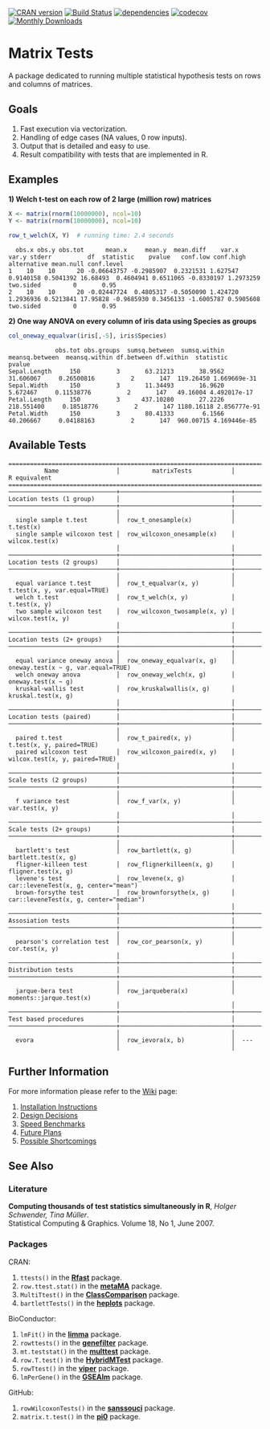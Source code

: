[![CRAN version](http://www.r-pkg.org/badges/version/matrixTests)](https://cran.r-project.org/package=matrixTests)
[![Build Status](https://travis-ci.com/KKPMW/matrixTests.svg?branch=master)](https://travis-ci.com/KKPMW/matrixTests)
[![dependencies](https://tinyverse.netlify.com/badge/matrixTests)](https://CRAN.R-project.org/package=matrixTests)
[![codecov](https://codecov.io/gh/KKPMW/matrixTests/branch/master/graph/badge.svg)](https://codecov.io/gh/KKPMW/matrixTests)
[![Monthly Downloads](https://cranlogs.r-pkg.org/badges/matrixTests)](https://cranlogs.r-pkg.org/badges/matrixTests)

# Matrix Tests #

A package dedicated to running multiple statistical hypothesis tests on rows and columns of matrices.

## Goals ##

1. Fast execution via vectorization.
2. Handling of edge cases (NA values, 0 row inputs).
3. Output that is detailed and easy to use.
4. Result compatibility with tests that are implemented in R.

## Examples ##

**1) Welch t-test on each row of 2 large (million row) matrices**

```r
X <- matrix(rnorm(10000000), ncol=10)
Y <- matrix(rnorm(10000000), ncol=10)

row_t_welch(X, Y)  # running time: 2.4 seconds
```
```
  obs.x obs.y obs.tot      mean.x     mean.y  mean.diff    var.x     var.y stderr          df  statistic    pvalue   conf.low conf.high alternative mean.null conf.level
1    10    10      20 -0.06643757 -0.2985907  0.2321531 1.627547 0.9140158 0.5041392 16.68493  0.4604941 0.6511065 -0.8330197 1.2973259   two.sided         0       0.95
2    10    10      20 -0.02447724  0.4805317 -0.5050090 1.424720 1.2936936 0.5213841 17.95828 -0.9685930 0.3456133 -1.6005787 0.5905608   two.sided         0       0.95
```

**2) One way ANOVA on every column of iris data using Species as groups**

```r
col_oneway_equalvar(iris[,-5], iris$Species)
```
```
             obs.tot obs.groups  sumsq.between  sumsq.within  meansq.between  meansq.within df.between df.within  statistic       pvalue
Sepal.Length     150          3       63.21213       38.9562       31.606067     0.26500816          2       147  119.26450 1.669669e-31
Sepal.Width      150          3       11.34493       16.9620        5.672467     0.11538776          2       147   49.16004 4.492017e-17
Petal.Length     150          3      437.10280       27.2226      218.551400     0.18518776          2       147 1180.16118 2.856777e-91
Petal.Width      150          3       80.41333        6.1566       40.206667     0.04188163          2       147  960.00715 4.169446e-85
```

## Available Tests ##

```
=====================================================================================================
          Name                │         matrixTests           │        R equivalent
=====================================================================================================
──────────────────────────────+───────────────────────────────+──────────────────────────────────────
Location tests (1 group)      │                               │
──────────────────────────────+───────────────────────────────+──────────────────────────────────────
                              │                               │
  single sample t.test        │  row_t_onesample(x)           │  t.test(x)
  single sample wilcoxon test │  row_wilcoxon_onesample(x)    │  wilcox.test(x)
                              │                               │
──────────────────────────────+───────────────────────────────+──────────────────────────────────────
Location tests (2 groups)     │                               │
──────────────────────────────+───────────────────────────────+──────────────────────────────────────
                              │                               │
  equal variance t.test       │  row_t_equalvar(x, y)         │  t.test(x, y, var.equal=TRUE)
  welch t.test                │  row_t_welch(x, y)            │  t.test(x, y)
  two sample wilcoxon test    │  row_wilcoxon_twosample(x, y) │  wilcox.test(x, y)
                              │                               │
──────────────────────────────+───────────────────────────────+──────────────────────────────────────
Location tests (2+ groups)    │                               │
──────────────────────────────+───────────────────────────────+──────────────────────────────────────
                              │                               │
  equal variance oneway anova │  row_oneway_equalvar(x, g)    │  oneway.test(x ~ g, var.equal=TRUE)
  welch oneway anova          │  row_oneway_welch(x, g)       │  oneway.test(x ~ g)
  kruskal-wallis test         │  row_kruskalwallis(x, g)      │  kruskal.test(x, g)
                              │                               │
──────────────────────────────+───────────────────────────────+──────────────────────────────────────
Location tests (paired)       │                               │
──────────────────────────────+───────────────────────────────+──────────────────────────────────────
                              │                               │
  paired t.test               │  row_t_paired(x, y)           │  t.test(x, y, paired=TRUE)
  paired wilcoxon test        │  row_wilcoxon_paired(x, y)    │  wilcox.test(x, y, paired=TRUE)
                              │                               │
──────────────────────────────+───────────────────────────────+──────────────────────────────────────
Scale tests (2 groups)        │                               │
──────────────────────────────+───────────────────────────────+──────────────────────────────────────
                              │                               │
  f variance test             │  row_f_var(x, y)              │  var.test(x, y)
                              │                               │
──────────────────────────────+───────────────────────────────+──────────────────────────────────────
Scale tests (2+ groups)       │                               │
──────────────────────────────+───────────────────────────────+──────────────────────────────────────
                              │                               │
  bartlett's test             │  row_bartlett(x, g)           │  bartlett.test(x, g)
  fligner-killeen test        │  row_flignerkilleen(x, g)     │  fligner.test(x, g)
  levene's test               │  row_levene(x, g)             │  car::leveneTest(x, g, center="mean")
  brown-forsythe test         │  row_brownforsythe(x, g)      │  car::leveneTest(x, g, center="median")
                              │                               │
──────────────────────────────+───────────────────────────────+──────────────────────────────────────
Assosiation tests             │                               │
──────────────────────────────+───────────────────────────────+──────────────────────────────────────
                              │                               │
  pearson's correlation test  │  row_cor_pearson(x, y)        │  cor.test(x, y)
                              │                               │
──────────────────────────────+───────────────────────────────+──────────────────────────────────────
Distribution tests            │                               │
──────────────────────────────+───────────────────────────────+──────────────────────────────────────
                              │                               │
  jarque-bera test            │  row_jarquebera(x)            │  moments::jarque.test(x)
                              │                               │
──────────────────────────────+───────────────────────────────+──────────────────────────────────────
Test based procedures         │                               │
──────────────────────────────+───────────────────────────────+──────────────────────────────────────
                              │                               │
  evora                       │  row_ievora(x, b)             │  ---
                              │                               │
```


## Further Information ##

For more information please refer to the [Wiki](https://github.com/KKPMW/matrixTests/wiki) page:

1. [Installation Instructions](https://github.com/KKPMW/matrixTests/wiki/Installation)
2. [Design Decisions](https://github.com/KKPMW/matrixTests/wiki/Design-Decisions)
3. [Speed Benchmarks](https://github.com/KKPMW/matrixTests/wiki/Benchmarks)
4. [Future Plans](https://github.com/KKPMW/matrixTests/wiki/Future-Plans)
5. [Possible Shortcomings](https://github.com/KKPMW/matrixTests/wiki/Possible-Shortcomings)

## See Also ##

### Literature ###

**Computing thousands of test statistics simultaneously in R**, *Holger Schwender, Tina Müller*.\
Statistical Computing & Graphics. Volume 18, No 1, June 2007.

### Packages ###

CRAN:

1. `ttests()` in the [**Rfast**](https://CRAN.R-project.org/package=Rfast) package.
2. `row.ttest.stat()` in the [**metaMA**](https://CRAN.R-project.org/package=metaMA) package.
3. `MultiTtest()` in the [**ClassComparison**](https://CRAN.R-project.org/package=ClassComparison) package.
4. `bartlettTests()` in the [**heplots**](https://CRAN.R-project.org/package=heplots) package.

BioConductor:

1. `lmFit()` in the [**limma**](https://bioconductor.org/packages/release/bioc/html/limma.html) package.
2. `rowttests()` in the [**genefilter**](https://bioconductor.org/packages/release/bioc/html/genefilter.html) package.
3. `mt.teststat()` in the [**multtest**](https://www.bioconductor.org/packages/release/bioc/html/multtest.html) package.
4. `row.T.test()` in the [**HybridMTest**](https://www.bioconductor.org/packages/release/bioc/html/HybridMTest.html) package.
5. `rowTtest()` in the [**viper**](https://bioconductor.org/packages/release/bioc/html/viper.html) package.
6. `lmPerGene()` in the [**GSEAlm**](https://www.bioconductor.org/packages/release/bioc/html/GSEAlm.html) package.

GitHub:

1. `rowWilcoxonTests()` in the [**sanssouci**](https://github.com/pneuvial/sanssouci) package.
2. `matrix.t.test()` in the [**pi0**](https://github.com/gitlongor/pi0) package.
